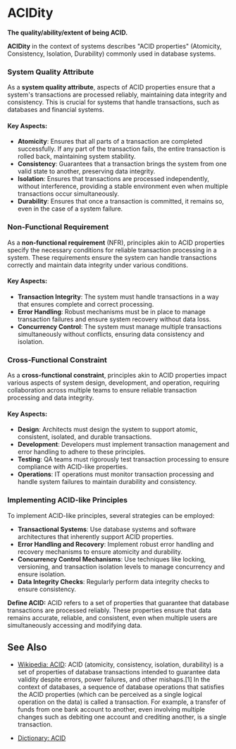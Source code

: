 # ACIDity

**The quality/ability/extent of being ACID.**

<span data-chatgpt-prompt="ACIDity (atomicity, consistency, isolation, durability) + template">

**ACIDity** in the context of systems describes "ACID properties" (Atomicity, Consistency, Isolation, Durability) commonly used in database systems.

### System Quality Attribute

As a **system quality attribute**, aspects of ACID properties ensure that a system's transactions are processed reliably, maintaining data integrity and consistency. This is crucial for systems that handle transactions, such as databases and financial systems.

#### Key Aspects:
- **Atomicity**: Ensures that all parts of a transaction are completed successfully. If any part of the transaction fails, the entire transaction is rolled back, maintaining system stability.
- **Consistency**: Guarantees that a transaction brings the system from one valid state to another, preserving data integrity.
- **Isolation**: Ensures that transactions are processed independently, without interference, providing a stable environment even when multiple transactions occur simultaneously.
- **Durability**: Ensures that once a transaction is committed, it remains so, even in the case of a system failure.

### Non-Functional Requirement

As a **non-functional requirement** (NFR), principles akin to ACID properties specify the necessary conditions for reliable transaction processing in a system. These requirements ensure the system can handle transactions correctly and maintain data integrity under various conditions.

#### Key Aspects:
- **Transaction Integrity**: The system must handle transactions in a way that ensures complete and correct processing.
- **Error Handling**: Robust mechanisms must be in place to manage transaction failures and ensure system recovery without data loss.
- **Concurrency Control**: The system must manage multiple transactions simultaneously without conflicts, ensuring data consistency and isolation.

### Cross-Functional Constraint

As a **cross-functional constraint**, principles akin to ACID properties impact various aspects of system design, development, and operation, requiring collaboration across multiple teams to ensure reliable transaction processing and data integrity.

#### Key Aspects:
- **Design**: Architects must design the system to support atomic, consistent, isolated, and durable transactions.
- **Development**: Developers must implement transaction management and error handling to adhere to these principles.
- **Testing**: QA teams must rigorously test transaction processing to ensure compliance with ACID-like properties.
- **Operations**: IT operations must monitor transaction processing and handle system failures to maintain durability and consistency.

### Implementing ACID-like Principles

To implement ACID-like principles, several strategies can be employed:
- **Transactional Systems**: Use database systems and software architectures that inherently support ACID properties.
- **Error Handling and Recovery**: Implement robust error handling and recovery mechanisms to ensure atomicity and durability.
- **Concurrency Control Mechanisms**: Use techniques like locking, versioning, and transaction isolation levels to manage concurrency and ensure isolation.
- **Data Integrity Checks**: Regularly perform data integrity checks to ensure consistency.

</span>

**Define ACID:** <span data-chatgpt-prompt="define ACID (computers and software)">ACID refers to a set of properties that guarantee that database transactions are processed reliably. These properties ensure that data remains accurate, reliable, and consistent, even when multiple users are simultaneously accessing and modifying data.</span>

## See Also

* [Wikipedia: ACID](https://wikipedia.org/wiki/ACID): ACID (atomicity, consistency, isolation, durability) is a set of properties of database transactions intended to guarantee data validity despite errors, power failures, and other mishaps.[1] In the context of databases, a sequence of database operations that satisfies the ACID properties (which can be perceived as a single logical operation on the data) is called a transaction. For example, a transfer of funds from one bank account to another, even involving multiple changes such as debiting one account and crediting another, is a single transaction. 
  
* [Dictionary: ACID](https://www.dictionary.com/browse/ACID)

